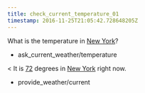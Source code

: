 ```yaml
---
title: check_current_temperature_01
timestamp: 2016-11-25T21:05:42.728648205Z
---
```


What is the temperature in [New York](city)?
* ask_current_weather/temperature

< It is [72](temperature) degrees in [New York](city) right now.
* provide_weather/current
